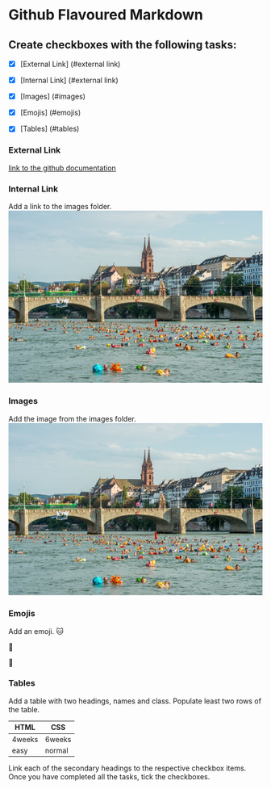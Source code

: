# Github Flavoured Markdown

## Create checkboxes with the following tasks: 

- [X] [External Link] (#external link)
- [X] [Internal Link] (#external link)
- [X] [Images] (#images)
- [X] [Emojis] (#emojis)
- [X] [Tables] (#tables)


### External Link
[link to the github documentation](https://help.github.com/en)


 
### Internal Link
Add a link to the images folder.
![Imagefolder](images/Basel.jpg "Basel")
 
### Images
Add the image from the images folder. 
![Basel](https://github.com/nao-nkgw/publishing-authoring/blob/main/images/basel.jpg)
 
### Emojis
Add an emoji. 
:cat:  
 
:bear:  
 
:rabbit:  
 
 
### Tables
Add a table with two headings, names and class. Populate least two rows of the table.

| HTML | CSS |
|----|----|
| 4weeks | 6weeks |
| easy | normal |

Link each of the secondary headings to the respective checkbox items.
Once you have completed all the tasks, tick the checkboxes.
